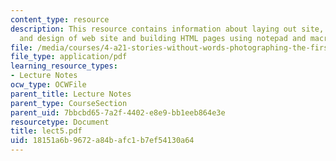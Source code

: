 ```yaml
---
content_type: resource
description: This resource contains information about laying out site, logical organization
  and design of web site and building HTML pages using notepad and macromedia dreamweaver.
file: /media/courses/4-a21-stories-without-words-photographing-the-first-year-fall-2006/18151a6b9672a84bafc1b7ef54130a64_lect5.pdf
file_type: application/pdf
learning_resource_types:
- Lecture Notes
ocw_type: OCWFile
parent_title: Lecture Notes
parent_type: CourseSection
parent_uid: 7bbcbd65-7a2f-4402-e8e9-bb1eeb864e3e
resourcetype: Document
title: lect5.pdf
uid: 18151a6b-9672-a84b-afc1-b7ef54130a64
---
```

